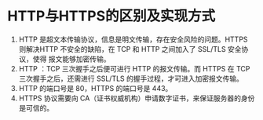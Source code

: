 # HTTP与HTTPS的区别及实现方式
  1. HTTP 是超文本传输协议，信息是明文传输，存在安全风险的问题。HTTPS 则解决HTTP 不安全的缺陷，在 TCP 和 HTTP 之间加入了 SSL/TLS 安全协议，使得
  报文能够加密传输。
  2. HTTP ：TCP 三次握手之后便可进行 HTTP 的报文传输。而 HTTPS 在 TCP三次握手之后，还需进行 SSL/TLS 的握手过程，才可进入加密报文传输。
  3. HTTP 的端口号是 80，HTTPS 的端口号是 443。
  4. HTTPS 协议需要向 CA（证书权威机构）申请数字证书，来保证服务器的身份是可信的。
